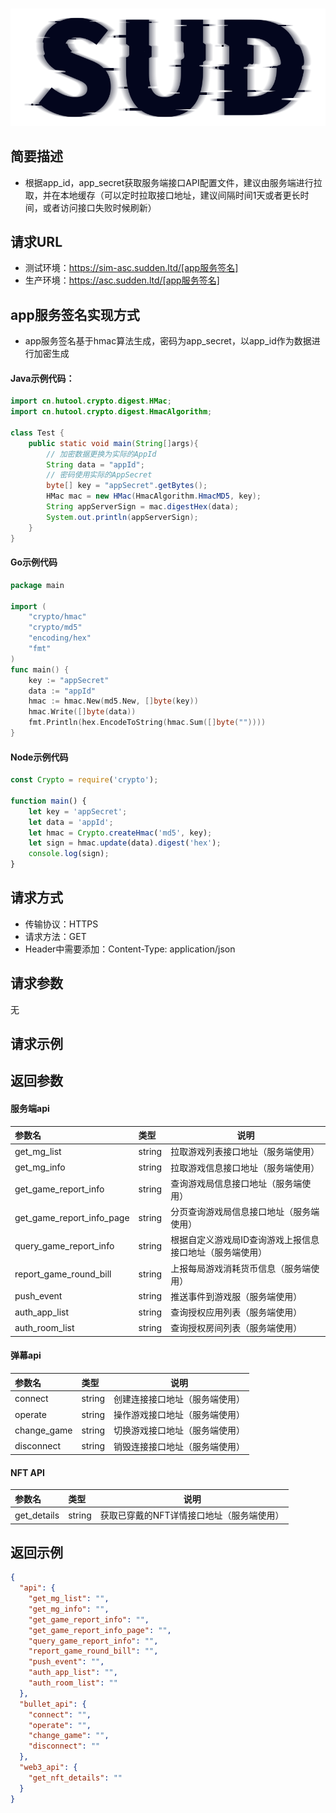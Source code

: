 #

![SUD](../../Resource/logo.png)

## 简要描述

- 根据app_id，app_secret获取服务端接口API配置文件，建议由服务端进行拉取，并在本地缓存（可以定时拉取接口地址，建议间隔时间1天或者更长时间，或者访问接口失败时候刷新）

## 请求URL

- 测试环境：https://sim-asc.sudden.ltd/[app服务签名]
- 生产环境：https://asc.sudden.ltd/[app服务签名]

## app服务签名实现方式
- app服务签名基于hmac算法生成，密码为app_secret，以app_id作为数据进行加密生成

#### Java示例代码：

```java
import cn.hutool.crypto.digest.HMac;
import cn.hutool.crypto.digest.HmacAlgorithm;

class Test {
    public static void main(String[]args){
        // 加密数据更换为实际的AppId
        String data = "appId";
        // 密码使用实际的AppSecret
        byte[] key = "appSecret".getBytes();
        HMac mac = new HMac(HmacAlgorithm.HmacMD5, key);
        String appServerSign = mac.digestHex(data);
        System.out.println(appServerSign);
    }
}
```

#### Go示例代码

```go
package main

import (
    "crypto/hmac"
    "crypto/md5"
    "encoding/hex"
    "fmt"
)
func main() {
    key := "appSecret"
    data := "appId"
    hmac := hmac.New(md5.New, []byte(key))
    hmac.Write([]byte(data))
    fmt.Println(hex.EncodeToString(hmac.Sum([]byte(""))))
}
```

#### Node示例代码

```js
const Crypto = require('crypto');

function main() {
    let key = 'appSecret';
    let data = 'appId';
    let hmac = Crypto.createHmac('md5', key);
    let sign = hmac.update(data).digest('hex');
    console.log(sign);
}
```

## 请求方式
- 传输协议：HTTPS
- 请求方法：GET
- Header中需要添加：Content-Type: application/json

## 请求参数
无

## 请求示例


## 返回参数

#### 服务端api

| 参数名                       | 类型     | 说明                            |
|:--------------------------|:-------|-------------------------------|
| get_mg_list               | string | 拉取游戏列表接口地址（服务端使用）             |
| get_mg_info               | string | 拉取游戏信息接口地址（服务端使用）             |
| get_game_report_info      | string | 查询游戏局信息接口地址（服务端使用）            |
| get_game_report_info_page | string | 分页查询游戏局信息接口地址（服务端使用）          |
| query_game_report_info    | string | 根据自定义游戏局ID查询游戏上报信息接口地址（服务端使用） |
| report_game_round_bill    | string | 上报每局游戏消耗货币信息（服务端使用）           |
| push_event                | string | 推送事件到游戏服（服务端使用）               |
| auth_app_list             | string | 查询授权应用列表（服务端使用）               |
| auth_room_list            | string | 查询授权房间列表（服务端使用）               |

#### 弹幕api
| 参数名         | 类型     | 说明              |
|:------------|:-------|-----------------|
| connect     | string | 创建连接接口地址（服务端使用） |
| operate     | string | 操作游戏接口地址（服务端使用） |
| change_game | string | 切换游戏接口地址（服务端使用） |
| disconnect  | string | 销毁连接接口地址（服务端使用） |

#### NFT API

| 参数名         | 类型     | 说明                     |
|:------------|:-------|------------------------|
| get_details | string | 获取已穿戴的NFT详情接口地址（服务端使用） |

## 返回示例

```json
{
  "api": {
    "get_mg_list": "",
    "get_mg_info": "",
    "get_game_report_info": "",
    "get_game_report_info_page": "",
    "query_game_report_info": "",
    "report_game_round_bill": "",
    "push_event": "",
    "auth_app_list": "",
    "auth_room_list": ""
  },
  "bullet_api": {
    "connect": "",
    "operate": "",
    "change_game": "",
    "disconnect": ""
  },
  "web3_api": {
    "get_nft_details": ""
  }
}
```
